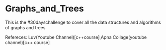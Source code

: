 # Graphs_and_Trees

This is the #30dayschallenge to cover all the data structures and algorithms of graphs and trees




Refereces: Luv(Youtube Channel)[c++course],Apna Collage(youtube channel)[c++ course]
